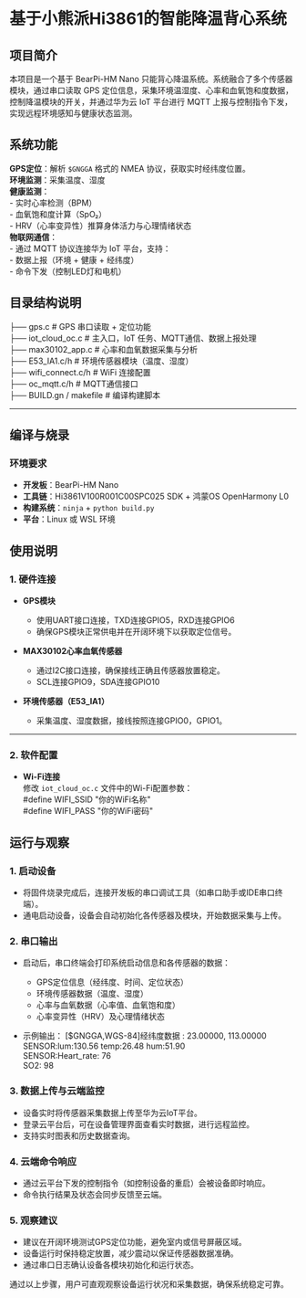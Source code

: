 # 基于小熊派Hi3861的智能降温背心系统

##  项目简介

本项目是一个基于 BearPi-HM Nano 只能背心降温系统。系统融合了多个传感器模块，通过串口读取 GPS 定位信息，采集环境温湿度、心率和血氧饱和度数据，控制降温模块的开关，并通过华为云 IoT 平台进行 MQTT 上报与控制指令下发，实现远程环境感知与健康状态监测。

##  系统功能

  **GPS定位**：解析 `$GNGGA` 格式的 NMEA 协议，获取实时经纬度位置。<br>
  **环境监测**：采集温度、湿度<br>
  **健康监测**：<br>
       - 实时心率检测（BPM）<br>
       - 血氧饱和度计算（SpO₂）<br>
       - HRV（心率变异性）推算身体活力与心理情绪状态<br>
  **物联网通信**：<br>
       - 通过 MQTT 协议连接华为 IoT 平台，支持：<br>
       - 数据上报（环境 + 健康 + 经纬度）<br>
       - 命令下发（控制LED灯和电机）<br>

##  目录结构说明<br>
├── gps.c # GPS 串口读取 + 定位功能<br>
├── iot_cloud_oc.c # 主入口，IoT 任务、MQTT通信、数据上报处理<br>
├── max30102_app.c # 心率和血氧数据采集与分析<br>
├── E53_IA1.c/h # 环境传感器模块（温度、湿度）<br>
├── wifi_connect.c/h # WiFi 连接配置<br>
├── oc_mqtt.c/h # MQTT通信接口<br>
├── BUILD.gn / makefile # 编译构建脚本<br>


---

##  编译与烧录<br>

### 环境要求<br>

-  **开发板**：BearPi-HM Nano<br>
-  **工具链**：Hi3861V100R001C00SPC025 SDK + 鸿蒙OS OpenHarmony L0<br>
-  **构建系统**：`ninja` + `python build.py`<br>
-  **平台**：Linux 或 WSL 环境<br>

## 使用说明

### 1. 硬件连接

- **GPS模块**  
  - 使用UART接口连接，TXD连接GPIO5，RXD连接GPIO6
  - 确保GPS模块正常供电并在开阔环境下以获取定位信号。

- **MAX30102心率血氧传感器**  
  - 通过I2C接口连接，确保接线正确且传感器放置稳定。
  - SCL连接GPIO9，SDA连接GPIO10

- **环境传感器（E53_IA1）**  
  - 采集温度、湿度数据，接线按照连接GPIO0，GPIO1。
---

### 2. 软件配置

- **Wi-Fi连接**  
  修改 `iot_cloud_oc.c` 文件中的Wi-Fi配置参数：<br>
  #define WIFI_SSID "你的WiFi名称"<br>
  #define WIFI_PASS "你的WiFi密码"<br>

## 运行与观察

### 1. 启动设备

- 将固件烧录完成后，连接开发板的串口调试工具（如串口助手或IDE串口终端）。  
- 通电启动设备，设备会自动初始化各传感器及模块，开始数据采集与上传。

### 2. 串口输出

- 启动后，串口终端会打印系统启动信息和各传感器的数据：  
  - GPS定位信息（经纬度、时间、定位状态）  
  - 环境传感器数据（温度、湿度）  
  - 心率与血氧数据（心率值、血氧饱和度）  
  - 心率变异性（HRV）及心理情绪状态

- 示例输出：
[$GNGGA,WGS-84]经纬度数据 : 23.00000, 113.00000<br>
SENSOR:lum:130.56 temp:26.48 hum:51.90<br>
SENSOR:Heart_rate: 76<br>
SO2: 98<br>


### 3. 数据上传与云端监控

- 设备实时将传感器采集数据上传至华为云IoT平台。  
- 登录云平台后，可在设备管理界面查看实时数据，进行远程监控。  
- 支持实时图表和历史数据查询。

### 4. 云端命令响应

- 通过云平台下发的控制指令（如控制设备的重启）会被设备即时响应。  
- 命令执行结果及状态会同步反馈至云端。

### 5. 观察建议

- 建议在开阔环境测试GPS定位功能，避免室内或信号屏蔽区域。  
- 设备运行时保持稳定放置，减少震动以保证传感器数据准确。  
- 通过串口日志确认设备各模块初始化和运行状态。


通过以上步骤，用户可直观观察设备运行状况和采集数据，确保系统稳定可靠。


